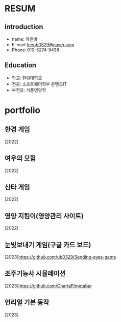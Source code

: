 # RESUM

## introduction
 - name: 이은비
 - E-mail: leeub0329@naver.com
 - Phone: 010-5274-9498

 
## Education
  - 학교: 한림대학교
  - 전공: 소프트웨어학부 콘텐츠IT
  - 부전공: 식품영양학

# portfolio
## 환경 게임
[2022]
## 여우의 모험
[2022]
## 산타 게임
[2022]
## 영양 지킴이(영양관리 사이트)
[2022]
## 눈빛보내기 게임(구글 카드 보드)
[2023]https://github.com/ub0329/Sending-eyes-game
## 조주기능사 시뮬레이션
[2023]https://github.com/ChartaP/metabar
## 언리얼 기본 동작
[2023]

 
